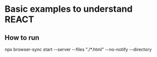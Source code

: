 # Basic examples to understand REACT

## How to run

npx browser-sync start --server --files "./\*.html" --no-notify --directory
